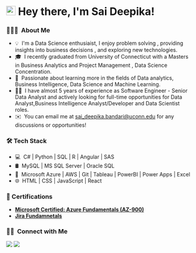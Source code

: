 
<h1> <img src = "https://raw.githubusercontent.com/MartinHeinz/MartinHeinz/master/wave.gif" width = 25px> Hey there, I'm Sai Deepika!</h1>



### 👨🏻‍💻 &nbsp;About Me

- 💡 &nbsp;I'm a Data Science enthusiaist, I enjoy problem solving , providing insights into business decisions , and exploring new technologies.
- 🎓 &nbsp;I recently graduated from University of Connecticut with a Masters in Business Analytics and Project Management , Data Science Concentration.
- 🌱 &nbsp;Passionate about learning more in the fields of Data analytics, Business Intelligence, Data Science and Machine Learning.
- 👩‍💻 &nbsp;I have almost 5 years of experience as Software Engineer - Senior Data Analyst and actively looking for full-time opportunities for Data Analyst,Business Intelligence Analyst/Developer and Data Scientist roles.
- ✉️ &nbsp;You can email me at sai_deepika.bandari@uconn.edu for any discussions or opportunities!


<h3>🛠 Tech Stack</h3>

- 💻 &nbsp;C# | Python | SQL | R | Angular | SAS 
- 🛢 &nbsp;MySQL | MS SQL Server | Oracle SQL
- 🔧 &nbsp;Microsoft Azure | AWS | Git | Tableau | PowerBI | Power Apps | Excel
- 🌐 &nbsp;HTML | CSS | JavaScript | React

### 📜 Certifications
- [**Microsoft Certified: Azure Fundamentals (AZ-900)**](https://www.credly.com/badges/b6b4f6ac-8c34-415f-b68c-125635c22f95/public_url)
- [**Jira Fundamnetals**](https://university.atlassian.com/student/award/V2rLbD6t1QkxX8Sfszh22St6)


### 🤝🏻 &nbsp;Connect with Me

<a href="https://www.linkedin.com/in/saideepikabandari/"><img src="https://img.shields.io/badge/-SaiDeepika%20Bandari-0077B5?style=flat&logo=Linkedin&logoColor=white"/></a>
<a href="mailto:sai_Deepika.bandari@uconn.edu"><img src="https://img.shields.io/badge/-sai_deepika.bandari@uconn.edu-D14836?style=flat&logo=Gmail&logoColor=white"/></a>
</p>
